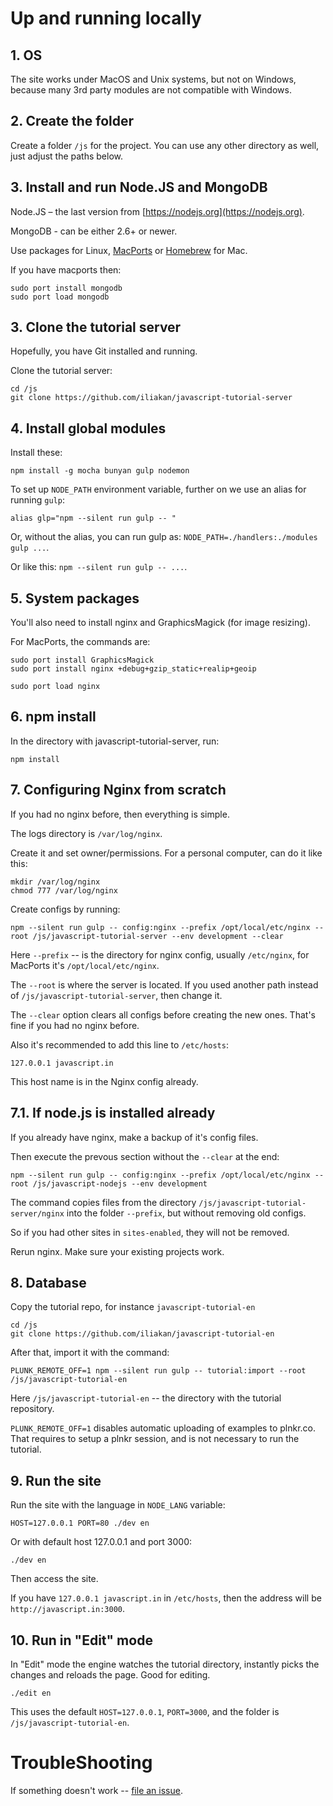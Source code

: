 
# Up and running locally

## 1. OS

The site works under MacOS and Unix systems, but not on Windows, because many 3rd party modules are not compatible with Windows.

## 2. Create the folder

Create a folder `/js` for the project. You can use any other directory as well, just adjust the paths below.

## 3. Install and run Node.JS and MongoDB

Node.JS – the last version from [https://nodejs.org](https://nodejs.org).

MongoDB - can be either 2.6+ or newer.

Use packages for Linux, [MacPorts](http://www.macports.org/install.php) or [Homebrew](http://brew.sh) for Mac.

If you have macports then:
```
sudo port install mongodb
sudo port load mongodb
```

## 3. Clone the tutorial server

Hopefully, you have Git installed and running.

Clone the tutorial server:

```
cd /js
git clone https://github.com/iliakan/javascript-tutorial-server
```

## 4. Install global modules

Install these:

```
npm install -g mocha bunyan gulp nodemon
```

To set up `NODE_PATH` environment variable, further on we use an alias for running `gulp`:

```
alias glp="npm --silent run gulp -- "
```

Or, without the alias, you can run gulp as: `NODE_PATH=./handlers:./modules gulp ...`.

Or like this: `npm --silent run gulp -- ...`.

## 5. System packages

You'll also need to install nginx and GraphicsMagick (for image resizing).

For MacPorts, the commands are:

```
sudo port install GraphicsMagick
sudo port install nginx +debug+gzip_static+realip+geoip

sudo port load nginx
```

## 6. npm install

In the directory with javascript-tutorial-server, run:

```
npm install
```

## 7. Configuring Nginx from scratch

If you had no nginx before, then everything is simple.

The logs directory is `/var/log/nginx`.

Create it and set owner/permissions. For a personal computer, can do it like this:

```
mkdir /var/log/nginx
chmod 777 /var/log/nginx
```

Create configs by running:
```
npm --silent run gulp -- config:nginx --prefix /opt/local/etc/nginx --root /js/javascript-tutorial-server --env development --clear
```

Here `--prefix` -- is the directory for nginx config, usually `/etc/nginx`, for MacPorts it's `/opt/local/etc/nginx`.

The `--root` is where the server is located. If you used another path instead of `/js/javascript-tutorial-server`, then change it.

The `--clear` option clears all configs before creating the new ones. That's fine if you had no nginx before.

Also it's recommended to add this line to `/etc/hosts`:
```
127.0.0.1 javascript.in
```

This host name is in the Nginx config already.

## 7.1. If node.js is installed already

If you already have nginx, make a backup of it's config files.

Then execute the prevous section without the `--clear` at the end:

```
npm --silent run gulp -- config:nginx --prefix /opt/local/etc/nginx --root /js/javascript-nodejs --env development
```

The command copies files from the directory `/js/javascript-tutorial-server/nginx` into the folder `--prefix`, but without removing old configs.

So if you had other sites in `sites-enabled`, they will not be removed.

Rerun nginx. Make sure your existing projects work.

## 8. Database

Copy the tutorial repo, for instance `javascript-tutorial-en`

```
cd /js
git clone https://github.com/iliakan/javascript-tutorial-en
```

After that, import it with the command:
```
PLUNK_REMOTE_OFF=1 npm --silent run gulp -- tutorial:import --root /js/javascript-tutorial-en
```

Here `/js/javascript-tutorial-en` -- the directory with the tutorial repository.

`PLUNK_REMOTE_OFF=1` disables automatic uploading of examples to plnkr.co.
That requires to setup a plnkr session, and is not necessary to run the tutorial.

## 9. Run the site


Run the site with the language in `NODE_LANG` variable:
```
HOST=127.0.0.1 PORT=80 ./dev en
```

Or with default host 127.0.0.1 and port 3000:

```
./dev en
```

Then access the site.

If you have `127.0.0.1 javascript.in` in `/etc/hosts`, then the address will be `http://javascript.in:3000`.

## 10. Run in "Edit" mode

In "Edit" mode the engine watches the tutorial directory, instantly picks the changes and reloads the page. Good for editing.

```
./edit en
```

This uses the default `HOST=127.0.0.1`, `PORT=3000`, and the folder is `/js/javascript-tutorial-en`.


# TroubleShooting

If something doesn't work -- [file an issue](https://github.com/iliakan/javascript-tutorial-server/issues/new).

